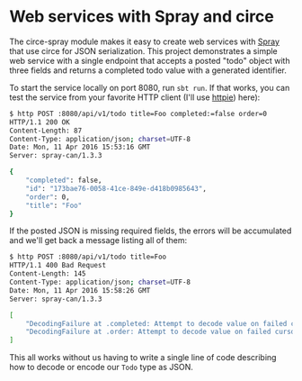 # Web services with Spray and circe

The circe-spray module makes it easy to create web services with [Spray][spray]
that use circe for JSON serialization. This project demonstrates a simple web
service with a single endpoint that accepts a posted "todo" object with three
fields and returns a completed todo value with a generated identifier.

To start the service locally on port 8080, run `sbt run`. If that works, you can
test the service from your favorite HTTP client (I'll use [httpie][httpie])
here):

```bash
$ http POST :8080/api/v1/todo title=Foo completed:=false order=0
HTTP/1.1 200 OK
Content-Length: 87
Content-Type: application/json; charset=UTF-8
Date: Mon, 11 Apr 2016 15:53:16 GMT
Server: spray-can/1.3.3

{
    "completed": false,
    "id": "173bae76-0058-41ce-849e-d418b0985643",
    "order": 0,
    "title": "Foo"
}
```

If the posted JSON is missing required fields, the errors will be accumulated
and we'll get back a message listing all of them:

```bash
$ http POST :8080/api/v1/todo title=Foo
HTTP/1.1 400 Bad Request
Content-Length: 145
Content-Type: application/json; charset=UTF-8
Date: Mon, 11 Apr 2016 15:58:26 GMT
Server: spray-can/1.3.3

[
    "DecodingFailure at .completed: Attempt to decode value on failed cursor",
    "DecodingFailure at .order: Attempt to decode value on failed cursor"
]
```

This all works without us having to write a single line of code describing how
to decode or encode our `Todo` type as JSON.

[httpie]: https://github.com/jkbrzt/httpie
[spray]: http://spray.io/
